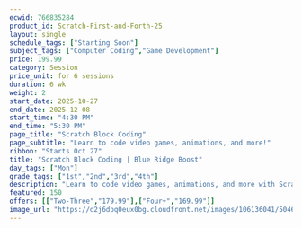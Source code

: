 ```yaml
---
ecwid: 766835284
product_id: Scratch-First-and-Forth-25
layout: single
schedule_tags: ["Starting Soon"]
subject_tags: ["Computer Coding","Game Development"]
price: 199.99
category: Session
price_unit: for 6 sessions
duration: 6 wk
weight: 2
start_date: 2025-10-27
end_date: 2025-12-08
start_time: "4:30 PM"
end_time: "5:30 PM"
page_title: "Scratch Block Coding"
page_subtitle: "Learn to code video games, animations, and more!"
ribbon: "Starts Oct 27"
title: "Scratch Block Coding | Blue Ridge Boost"
day_tags: ["Mon"]
grade_tags: ["1st","2nd","3rd","4th"]
description: "Learn to code video games, animations, and more with Scratch at Blue Ridge Boost. Beginner-friendly, hands-on block coding in Charlottesville, VA. Contact (434) 260-0636 or nora@blueridgeboost.com ." 
featured: 150
offers: [["Two-Three","179.99"],["Four+","169.99"]]
image_url: "https://d2j6dbq0eux0bg.cloudfront.net/images/106136041/5046929631.png"
---
```

